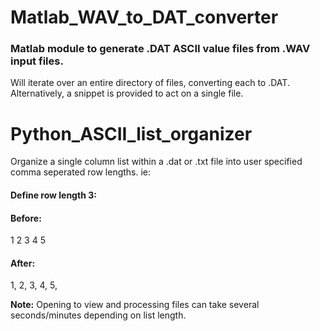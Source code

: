 # Matlab_WAV_to_DAT_converter  
### Matlab module to generate .DAT ASCII value files from .WAV input files.  
Will iterate over an entire directory of files, converting each to .DAT.  
Alternatively, a snippet is provided to act on a single file.

# Python_ASCII_list_organizer  
Organize a single column list within a .dat or .txt file into user specified comma seperated row lengths.
ie:
#### Define row length 3:
#### Before:
1
2
3
4
5

#### After:
1, 2, 3,
4, 5,  
    
    
**Note:** Opening to view and processing files can take several seconds/minutes depending on list length.
